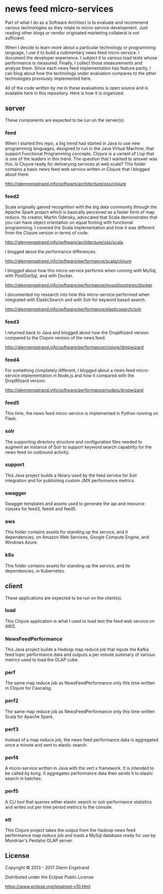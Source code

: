 # news feed micro-services

Part of what I do as a Software Architect is to evaluate and recommend various technologies as they relate to micro-service development. Just reading other blogs or vendor originated marketing collateral is not sufficient. 

When I decide to learn more about a particular technology or programming language, I use it to build a rudimentary news feed micro-service. I document the developer experience. I subject it to various load tests whose performance is measured. Finally, I collect those measurements and analyze them. Since each news feed implementation has feature parity, I can blog about how the technology under evaluation compares to the other technologies previously implemented here.

All of the code written by me in these evaluations is open source and is available here in this repository. Here is how it is organized.

## server

These components are expected to be run on the server(s).

### feed

When I started this repo, a big trend had started in Java to use new programming languages, designed to run in the Java Virtual Machine, that support Functional Programming concepts. Clojure is a variant of Lisp that is one of the leaders in this trend. The question that I wanted to answer was this. Is Clojure ready for deliverying services at web scale? This folder contains a basic news feed web service written in Clojure that I blogged about there.

http://glennengstrand.info/software/architecture/oss/clojure

### feed2

Scala originally gained recognition with the big data community through the Apache Spark project which is basically perceived as a faster form of map reduce. Its creator, Martin Odersky, advocated that Scala demonstrates that you can have object orientation on equal footing with functional programming. I covered the Scala implementation and how it was different from the Clojure version in terms of code.

http://glennengstrand.info/software/architecture/oss/scala

I blogged about the performance differences.

http://glennengstrand.info/software/performance/scala/clojure

I blogged about how this micro-service performs when running with MySql, with PostGreSql, and with Docker.

http://glennengstrand.info/software/performance/mysql/postgres/docker

I documented my research into how this micro-service performed when integrated with ElasticSearch and with Solr for keyword based search.

http://glennengstrand.info/software/performance/elasticsearch/solr

### feed3

I returned back to Java and blogged about how the DropWizard version compared to the Clojure version of the news feed.

http://glennengstrand.info/software/performance/clojure/dropwizard

### feed4

For something completely different, I blogged about a news feed micro-service implementation in Node.js and how it compared with the DropWizard version.

http://glennengstrand.info/software/performance/nodejs/dropwizard

### feed5

This time, the news feed micro-service is implemented in Python running on Flask.

### solr

The supporting directory structure and configuration files needed to augment an instance of Solr to support keyword search capability for the news feed on outbound activity.

### support

This Java project builds a library used by the feed service for Solr integration and for publishing custom JMX performance metrics.

### swagger

Swagger templates and assets used to generate the api and resource classes for feed3, feed4 and feed5.

### aws

This folder contains assets for standing up the service, and it dependencies, on Amazon Web Services, Google Compute Engine, and Windows Azure.

### k8s

This folder contains assets for standing up the service, and its dependencies, in Kubernetes.

## client

These applications are expected to be run on the client(s).

### load

This Clojure application is what I used to load test the feed web service on AWS.

### NewsFeedPerformance

This Java project builds a Hadoop map reduce job that inputs the Kafka feed topic performance data and outputs a per minute summary of various metrics used to load the OLAP cube.

### perf

The same map reduce job as NewsFeedPerformance only this time written in Clojure for Cascalog.

### perf2

The same map reduce job as NewsFeedPerformance only this time written Scala for Apache Spark.

### perf3

Instead of a map reduce job, the news feed performance data is aggregated once a minute and sent to elastic search.

### perf4

A micro-service written in Java with the vert.x framework. It is intended to be called by kong. It aggregates performance data then sends it to elastic search in batches.

### perf5

A CLI tool that queries either elastic search or solr performance statistics and writes out per time period metrics to the console.

### etl

This Clojure project takes the output from the Hadoop news feed performance map reduce job and loads a MySql database ready for use by Mondrian's Pentaho OLAP server.

## License

Copyright © 2013 - 2017 Glenn Engstrand

Distributed under the Eclipse Public License

https://www.eclipse.org/legal/epl-v10.html
